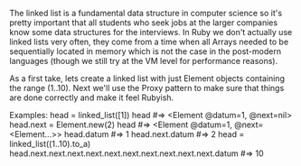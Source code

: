 The linked list is a fundamental data structure in computer science so it's pretty important that all students who seek jobs at the larger companies know some data structures for the interviews. In Ruby we don't actually use linked lists very often, they come from a time when all Arrays needed to be sequentially located in memory which is not the case in the post-modern languages (though we still try at the VM level for performance reasons).

As a first take, lets create a linked list with just Element objects containing the range (1..10). Next we'll use the Proxy pattern to make sure that things are done correctly and make it feel Rubyish.

Examples:
  head = linked_list([1])
  head #=> <Element @datum=1, @next=nil>
  head.next = Element.new(2)
  head #=> <Element @datum=1, @next=<Element...>>
  head.datum #=> 1
  head.next.datum #=> 2
  head = linked_list((1..10).to_a)
  head.next.next.next.next.next.next.next.next.next.next.datum #=> 10